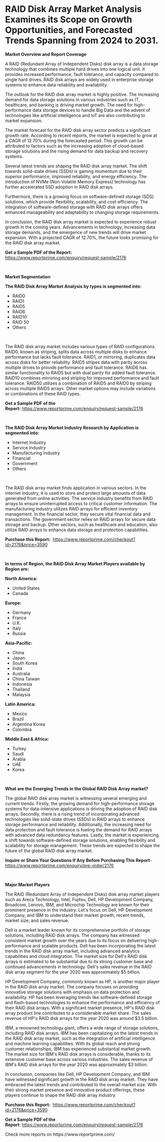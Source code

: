<p><h1>RAID Disk Array Market Analysis Examines its Scope on Growth Opportunities, and Forecasted Trends Spanning from 2024 to 2031.</h1></p><p><strong>Market Overview and Report Coverage</strong></p>
<p><p>A RAID (Redundant Array of Independent Disks) disk array is a data storage technology that combines multiple hard drives into one logical unit. It provides increased performance, fault tolerance, and capacity compared to single hard drives. RAID disk arrays are widely used in enterprise storage systems to enhance data reliability and availability.</p><p>The outlook for the RAID disk array market is highly positive. The increasing demand for data storage solutions in various industries such as IT, healthcare, and banking is driving market growth. The need for high-performance data storage devices to handle Big Data and the advent of technologies like artificial intelligence and IoT are also contributing to market expansion.</p><p>The market forecast for the RAID disk array sector predicts a significant growth rate. According to recent reports, the market is expected to grow at a CAGR of 12.70% during the forecasted period. This growth can be attributed to factors such as the increasing adoption of cloud-based storage solutions and the rising demand for data backup and recovery systems.</p><p>Several latest trends are shaping the RAID disk array market. The shift towards solid-state drives (SSDs) is gaining momentum due to their superior performance, improved reliability, and energy efficiency. The introduction of NVMe (Non-Volatile Memory Express) technology has further accelerated SSD adoption in RAID disk arrays.</p><p>Furthermore, there is a growing focus on software-defined storage (SDS) solutions, which provide flexibility, scalability, and cost-efficiency. The integration of software-defined storage with RAID disk arrays offers enhanced manageability and adaptability to changing storage requirements.</p><p>In conclusion, the RAID disk array market is expected to experience robust growth in the coming years. Advancements in technology, increasing data storage demands, and the emergence of new trends will drive market expansion. With a projected CAGR of 12.70%, the future looks promising for the RAID disk array market.</p></p>
<p><strong>Get a Sample PDF of the Report:</strong> <a href="https://www.reportprime.com/enquiry/request-sample/2176">https://www.reportprime.com/enquiry/request-sample/2176</a></p>
<p>&nbsp;</p>
<p><strong>Market Segmentation</strong></p>
<p><strong>The RAID Disk Array Market Analysis by types is segmented into:</strong></p>
<p><ul><li>RAID0</li><li>RAID1</li><li>RAID5</li><li>RAID6</li><li>RAID10</li><li>RAID 50</li><li>Others</li></ul></p>
<p>&nbsp;</p>
<p><p>The RAID disk array market includes various types of RAID configurations. RAID0, known as striping, splits data across multiple disks to enhance performance but lacks fault tolerance. RAID1, or mirroring, duplicates data across disks for better reliability. RAID5 stripes data with parity across multiple drives to provide performance and fault tolerance. RAID6 has similar functionality to RAID5 but with dual parity for added fault tolerance. RAID10 combines mirroring and striping for improved performance and fault tolerance. RAID50 utilizes a combination of RAID5 and RAID0 by striping across multiple RAID5 arrays. Other market options may include variations or combinations of these RAID types.</p></p>
<p><strong>Get a Sample PDF of the Report:</strong>&nbsp;<a href="https://www.reportprime.com/enquiry/request-sample/2176">https://www.reportprime.com/enquiry/request-sample/2176</a></p>
<p>&nbsp;</p>
<p><strong>The RAID Disk Array Market Industry Research by Application is segmented into:</strong></p>
<p><ul><li>Internet Industry</li><li>Service Industry</li><li>Manufacturing Industry</li><li>Financial</li><li>Government</li><li>Others</li></ul></p>
<p>&nbsp;</p>
<p><p>The RAID disk array market finds application in various sectors. In the internet industry, it is used to store and protect large amounts of data generated from online activities. The service industry benefits from RAID arrays to ensure uninterrupted access to critical customer information. The manufacturing industry utilizes RAID arrays for efficient inventory management. In the financial sector, they secure vital financial data and transactions. The government sector relies on RAID arrays for secure data storage and backup. Other sectors, such as healthcare and education, also utilize RAID arrays to enhance data storage and protection capabilities.</p></p>
<p><strong>Purchase this Report:</strong>&nbsp; <a href="https://www.reportprime.com/checkout?id=2176&price=3590">https://www.reportprime.com/checkout?id=2176&price=3590</a></p>
<p>&nbsp;</p>
<p><strong>In terms of Region, the RAID Disk Array Market Players available by Region are:</strong></p>
<p>
    <p> <strong> North America: </strong>
        <ul>
            <li>United States</li>
            <li>Canada</li>
        </ul>
        </p> 
    <p> <strong> Europe: </strong>
        <ul>
            <li>Germany</li>
            <li>France</li>
            <li>U.K.</li>
            <li>Italy</li>
            <li>Russia</li>
        </ul>
        </p> 
    <p> <strong> Asia-Pacific: </strong>
        <ul>
            <li>China</li>
            <li>Japan</li>
            <li>South Korea</li>
            <li>India</li>
            <li>Australia</li>
            <li>China Taiwan</li>
            <li>Indonesia</li>
            <li>Thailand</li>
            <li>Malaysia</li>
        </ul>
        </p> 
    <p> <strong> Latin America: </strong>
        <ul>
            <li>Mexico</li>
            <li>Brazil</li>
            <li>Argentina Korea</li>
            <li>Colombia</li>
        </ul>
        </p> 
    <p> <strong> Middle East & Africa: </strong>
        <ul>
            <li>Turkey</li>
            <li>Saudi</li>
            <li>Arabia</li>
            <li>UAE</li>
            <li>Korea</li>
        </ul>
    </p>
    </p>
<p>&nbsp;</p>
<p><strong>What are the Emerging Trends in the Global RAID Disk Array market?</strong></p>
<p><p>The global RAID disk array market is witnessing several emerging and current trends. Firstly, the growing demand for high-performance storage systems for data-intensive applications is driving the adoption of RAID disk arrays. Secondly, there is a rising trend of incorporating advanced technologies like solid-state drives (SSDs) in RAID arrays to enhance storage performance and reliability. Additionally, the increasing need for data protection and fault tolerance is fueling the demand for RAID arrays with advanced data redundancy features. Lastly, the market is experiencing a shift towards software-defined storage solutions, enabling flexibility and scalability for storage management. These trends are expected to shape the future of the global RAID disk array market.</p></p>
<p><strong>Inquire or Share Your Questions If Any Before Purchasing This Report</strong>- <a href="https://www.reportprime.com/enquiry/pre-order/2176">https://www.reportprime.com/enquiry/pre-order/2176</a></p>
<p>&nbsp;</p>
<p><strong>Major Market Players</strong></p>
<p><p>The RAID (Redundant Array of Independent Disks) disk array market players such as Areca Technology, Intel, Fujitsu, Dell, HP Development Company, Broadcom, Lenovo, IBM, and Microchip Technology are known for their prominent presence in the industry. Let's focus on Dell, HP Development Company, and IBM to understand their market growth, recent trends, market size, and sales revenue.</p><p>Dell is a market leader known for its comprehensive portfolio of storage solutions, including RAID disk arrays. The company has witnessed consistent market growth over the years due to its focus on delivering high-performance and scalable products. Dell has been incorporating the latest trends in the RAID disk array market, including advanced analytics capabilities and cloud integration. The market size for Dell's RAID disk arrays is estimated to be substantial due to its strong customer base and continued advancements in technology. Dell's sales revenue in the RAID disk array segment for the year 2020 was approximately $5 billion.</p><p>HP Development Company, commonly known as HP, is another major player in the RAID disk array market. The company focuses on providing innovative storage solutions with emphasis on data protection and availability. HP has been leveraging trends like software-defined storage and flash-based technologies to enhance the performance and efficiency of their RAID disk arrays. With a significant market presence, HP's RAID disk array product line contributes to a considerable market share. The sales revenue of HP's RAID disk arrays for the year 2020 was around $3.5 billion.</p><p>IBM, a renowned technology giant, offers a wide range of storage solutions, including RAID disk arrays. IBM has been capitalizing on the latest trends in the RAID disk array market, such as the integration of artificial intelligence and machine learning capabilities. With its global reach and strong customer relationships, IBM has experienced substantial market growth. The market size for IBM's RAID disk arrays is considerable, thanks to its extensive customer base across various industries. The sales revenue of IBM's RAID disk arrays for the year 2020 was approximately $3 billion.</p><p>In conclusion, companies like Dell, HP Development Company, and IBM have witnessed significant growth in the RAID disk array market. They have embraced the latest trends and contributed to the overall market size. With their strong market presence and innovative product offerings, these players continue to shape the RAID disk array industry.</p></p>
<p><strong>Purchase this Report:</strong>&nbsp;&nbsp;<a href="https://www.reportprime.com/checkout?id=2176&price=3590">https://www.reportprime.com/checkout?id=2176&price=3590</a></p>
<p></p>
<p><strong>Get a Sample PDF of the Report:</strong>&nbsp;<a href="https://www.reportprime.com/enquiry/request-sample/2176">https://www.reportprime.com/enquiry/request-sample/2176</a></p>
<p>Check more reports on https://www.reportprime.com/</p>